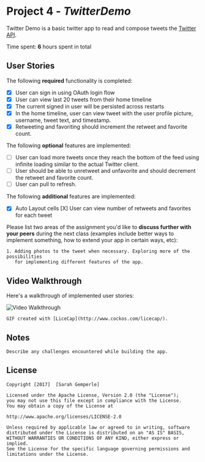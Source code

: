 # Project 4 - *TwitterDemo*

Twitter Demo is a basic twitter app to read and compose tweets the [Twitter API](https://apps.twitter.com/).

Time spent: **6** hours spent in total

## User Stories

The following **required** functionality is completed:

- [X] User can sign in using OAuth login flow
- [X] User can view last 20 tweets from their home timeline
- [X] The current signed in user will be persisted across restarts
- [X] In the home timeline, user can view tweet with the user profile picture, username, tweet text, and timestamp.
- [X] Retweeting and favoriting should increment the retweet and favorite count.

The following **optional** features are implemented:

- [ ] User can load more tweets once they reach the bottom of the feed using infinite loading similar to the actual Twitter client.
- [ ] User should be able to unretweet and unfavorite and should decrement the retweet and favorite count.
- [ ] User can pull to refresh.

The following **additional** features are implemented:

- [X] Auto Layout cells 
  [X] User can view number of retweets and favorites for each tweet

Please list two areas of the assignment you'd like to **discuss further with your peers** during the next class (examples include better ways to implement something, how to extend your app in certain ways, etc):

    1. Adding photos to the tweet when necessary. Exploring more of the possibilities
       for implementing different features of the app.

## Video Walkthrough 

   Here's a walkthrough of implemented user stories:
    

   <img src='http://i.imgur.com/JEKIylg.gif' title='Video Walkthrough' width='' alt='Video Walkthrough' />
    

    GIF created with [LiceCap](http://www.cockos.com/licecap/).

## Notes

    Describe any challenges encountered while building the app.

## License

    Copyright [2017]  [Sarah Gemperle]

    Licensed under the Apache License, Version 2.0 (the "License");
    you may not use this file except in compliance with the License.
    You may obtain a copy of the License at

    http://www.apache.org/licenses/LICENSE-2.0

    Unless required by applicable law or agreed to in writing, software
    distributed under the License is distributed on an "AS IS" BASIS,
    WITHOUT WARRANTIES OR CONDITIONS OF ANY KIND, either express or implied.
    See the License for the specific language governing permissions and
    limitations under the License. 

